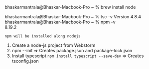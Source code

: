 bhaskarmantrala@Bhaskar-Macbook-Pro ~ % brew install node

bhaskarmantrala@Bhaskar-Macbook-Pro ~ % tsc -v
Version 4.8.4
bhaskarmantrala@Bhaskar-Macbook-Pro ~ % npm -v                        
8.19.2

`npm will be installed along nodejs`

1. Create a node-js project from Webstorm
2. npm --init => Creates package.json and package-lock.json
3. Install typescript  `npm install typescript --save-dev` => Creates tsconfig.json

